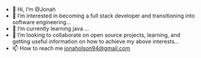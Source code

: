 - 👋 Hi, I’m @Jonah
- 👀 I’m interested in becoming a full stack developer and transitioning into software engineering...
- 🌱 I’m currently learning java ...
- 💞️ I’m looking to collaborate on open source projects, learning, and getting useful information on how to achieve my above interests...
- 📫 How to reach me jonaholson94@gmail.com

<!---
Jonah1998/Jonah1998 is a ✨ special ✨ repository because its `README.md` (this file) appears on your GitHub profile.
You can click the Preview link to take a look at your changes.
--->
